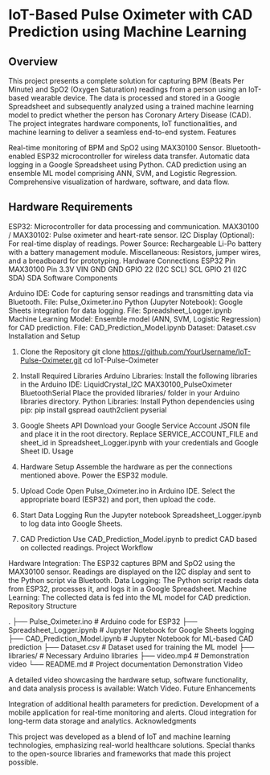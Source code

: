 # IoT-Based Pulse Oximeter with CAD Prediction using Machine Learning

## Overview

This project presents a complete solution for capturing BPM (Beats Per Minute) and SpO2 (Oxygen Saturation) readings from a person using an IoT-based wearable device. The data is processed and stored in a Google Spreadsheet and subsequently analyzed using a trained machine learning model to predict whether the person has Coronary Artery Disease (CAD).
The project integrates hardware components, IoT functionalities, and machine learning to deliver a seamless end-to-end system.
Features

Real-time monitoring of BPM and SpO2 using MAX30100 Sensor.
Bluetooth-enabled ESP32 microcontroller for wireless data transfer.
Automatic data logging in a Google Spreadsheet using Python.
CAD prediction using an ensemble ML model comprising ANN, SVM, and Logistic Regression.
Comprehensive visualization of hardware, software, and data flow.

## Hardware Requirements

ESP32: Microcontroller for data processing and communication.
MAX30100 / MAX30102: Pulse oximeter and heart-rate sensor.
I2C Display (Optional): For real-time display of readings.
Power Source: Rechargeable Li-Po battery with a battery management module.
Miscellaneous: Resistors, jumper wires, and a breadboard for prototyping.
Hardware Connections
ESP32 Pin	MAX30100 Pin
3.3V	VIN
GND	GND
GPIO 22 (I2C SCL)	SCL
GPIO 21 (I2C SDA)	SDA
Software Components

Arduino IDE:
Code for capturing sensor readings and transmitting data via Bluetooth.
File: Pulse_Oximeter.ino
Python (Jupyter Notebook):
Google Sheets integration for data logging.
File: Spreadsheet_Logger.ipynb
Machine Learning Model:
Ensemble model (ANN, SVM, Logistic Regression) for CAD prediction.
File: CAD_Prediction_Model.ipynb
Dataset: Dataset.csv
Installation and Setup

1. Clone the Repository
git clone https://github.com/YourUsername/IoT-Pulse-Oximeter.git
cd IoT-Pulse-Oximeter
2. Install Required Libraries
Arduino Libraries:
Install the following libraries in the Arduino IDE:
LiquidCrystal_I2C
MAX30100_PulseOximeter
BluetoothSerial
Place the provided libraries/ folder in your Arduino libraries directory.
Python Libraries:
Install Python dependencies using pip:
pip install gspread oauth2client pyserial
3. Google Sheets API
Download your Google Service Account JSON file and place it in the root directory.
Replace SERVICE_ACCOUNT_FILE and sheet_id in Spreadsheet_Logger.ipynb with your credentials and Google Sheet ID.
Usage

1. Hardware Setup
Assemble the hardware as per the connections mentioned above.
Power the ESP32 module.
2. Upload Code
Open Pulse_Oximeter.ino in Arduino IDE.
Select the appropriate board (ESP32) and port, then upload the code.
3. Start Data Logging
Run the Jupyter notebook Spreadsheet_Logger.ipynb to log data into Google Sheets.
4. CAD Prediction
Use CAD_Prediction_Model.ipynb to predict CAD based on collected readings.
Project Workflow

Hardware Integration:
The ESP32 captures BPM and SpO2 using the MAX30100 sensor.
Readings are displayed on the I2C display and sent to the Python script via Bluetooth.
Data Logging:
The Python script reads data from ESP32, processes it, and logs it in a Google Spreadsheet.
Machine Learning:
The collected data is fed into the ML model for CAD prediction.
Repository Structure

.
├── Pulse_Oximeter.ino             # Arduino code for ESP32
├── Spreadsheet_Logger.ipynb       # Jupyter Notebook for Google Sheets logging
├── CAD_Prediction_Model.ipynb     # Jupyter Notebook for ML-based CAD prediction
├── Dataset.csv                    # Dataset used for training the ML model
├── libraries/                     # Necessary Arduino libraries
├── video.mp4                      # Demonstration video
└── README.md                      # Project documentation
Demonstration Video

A detailed video showcasing the hardware setup, software functionality, and data analysis process is available: Watch Video.
Future Enhancements

Integration of additional health parameters for prediction.
Development of a mobile application for real-time monitoring and alerts.
Cloud integration for long-term data storage and analytics.
Acknowledgments

This project was developed as a blend of IoT and machine learning technologies, emphasizing real-world healthcare solutions. Special thanks to the open-source libraries and frameworks that made this project possible.
